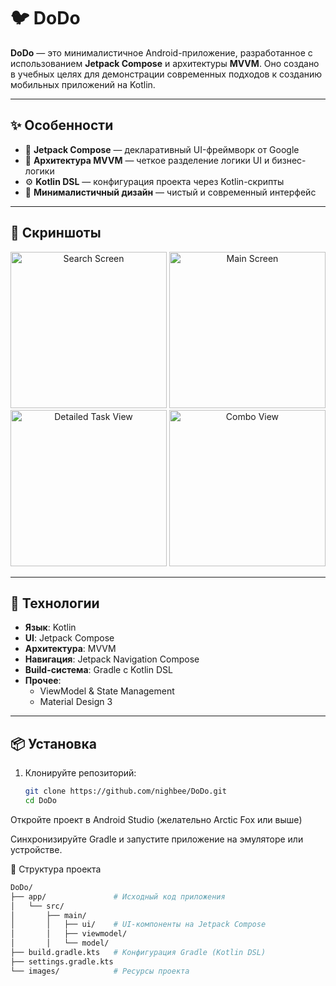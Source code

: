 # 🐦 DoDo

**DoDo** — это минималистичное Android-приложение, разработанное с использованием **Jetpack Compose** и архитектуры **MVVM**. Оно создано в учебных целях для демонстрации современных подходов к созданию мобильных приложений на Kotlin.

---

## ✨ Особенности

- 🧱 **Jetpack Compose** — декларативный UI-фреймворк от Google  
- 🧠 **Архитектура MVVM** — четкое разделение логики UI и бизнес-логики  
- ⚙️ **Kotlin DSL** — конфигурация проекта через Kotlin-скрипты  
- 🎨 **Минималистичный дизайн** — чистый и современный интерфейс  

---

## 📸 Скриншоты

<!-- Замените URL на реальные изображения из проекта -->
<p align="center">
  <img src="https://github.com/nighbee/DoDo_LAB/assets/95701510/82f0a6ca-42dd-46d5-a56b-bb415e6f6c80" alt="Search Screen" width="250"/>
  <img src="https://github.com/nighbee/DoDo_LAB/assets/95701510/8b6f3e59-2a84-47f1-b7bf-b058c455efd8" alt="Main Screen" width="250"/>
  <img src="https://github.com/nighbee/DoDo_LAB/assets/95701510/831ca66a-4083-4885-87be-853cc7c920fa" alt="Detailed Task View" width="250"/>
  <img src="https://github.com/nighbee/DoDo_LAB/assets/95701510/91b32874-cffc-44d8-8c99-b51dde4fd13b" alt="Combo View" width="250"/>
</p>



---

## 🚀 Технологии

- **Язык**: Kotlin  
- **UI**: Jetpack Compose  
- **Архитектура**: MVVM  
- **Навигация**: Jetpack Navigation Compose  
- **Build-система**: Gradle с Kotlin DSL  
- **Прочее**:
  - ViewModel & State Management
  - Material Design 3

---

## 📦 Установка

1. Клонируйте репозиторий:
   ```bash
   git clone https://github.com/nighbee/DoDo.git
   cd DoDo
Откройте проект в Android Studio (желательно Arctic Fox или выше)

Синхронизируйте Gradle и запустите приложение на эмуляторе или устройстве.

📁 Структура проекта
  ```bash
DoDo/
├── app/               # Исходный код приложения
│   └── src/
│       ├── main/
│       │   ├── ui/    # UI-компоненты на Jetpack Compose
│       │   ├── viewmodel/
│       │   └── model/
├── build.gradle.kts   # Конфигурация Gradle (Kotlin DSL)
├── settings.gradle.kts
└── images/            # Ресурсы проекта



